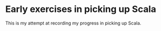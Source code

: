 # Early exercises in picking up Scala

This is my attempt at recording my progress in picking up Scala.
